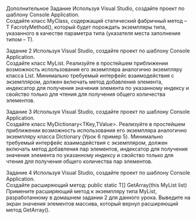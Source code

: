Дополнительное Задание 
Используя Visual Studio, создайте проект по шаблону Console Application.  
Создайте  класс  MyClass<T>,  содержащий  статический  фабричный  метод  –  T  FacrotyMethod(), 
который  будет  порождать  экземпляры  типа,  указанного  в  качестве  параметра  типа  (указателя  места 
заполнения типом – Т). 

Задание 2 
Используя Visual Studio, создайте проект по шаблону Console Application.  
Создайте  класс  MyList<T>.  Реализуйте  в  простейшем  приближении  возможность  использования  его 
экземпляра  аналогично  экземпляру  класса  List<T>.  Минимально  требуемый  интерфейс 
взаимодействия  с  экземпляром,  должен  включать  метод  добавления  элемента,  индексатор  для 
получения  значения  элемента  по  указанному  индексу  и  свойство  только  для  чтения  для  получения 
общего количества элементов.  
 
Задание 3 
Используя Visual Studio, создайте проект по шаблону Console Application.  
Создайте класс MyDictionary<TKey,TValue>. Реализуйте в простейшем приближении возможность 
использования  его  экземпляра  аналогично  экземпляру  класса  Dictionary  (Урок  6  пример  5). 
Минимально требуемый интерфейс взаимодействия с экземпляром, должен включать метод добавления 
пар элементов, индексатор для получения значения элемента по указанному индексу и свойство только 
для чтения для получения общего количества пар элементов.  
  
Задание 4 
Используя Visual Studio, создайте проект по шаблону Console Application.  
Создайте расширяющий метод: public static T[] GetArray<T>(this MyList<T> list) 
Примените расширяющий метод к экземпляру типа MyList<T>, разработанному в домашнем задании 2 
для  данного  урока.  Выведите  на  экран  значения  элементов  массива,  который  вернул  расширяющий 
метод GetArray(). 

